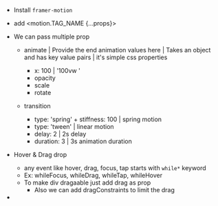 - Install `framer-motion`
- add <motion.TAG_NAME {...props}>
- We can pass multiple prop

  - animate | Provide the end animation values here | Takes an object and has key value pairs | it's simple css properties

    - x: 100 | '100vw '
    - opacity
    - scale
    - rotate

  - transition
    - type: 'spring' + stiffness: 100 | spring motion
    - type: 'tween' | linear motion
    - delay: 2 | 2s delay
    - duration: 3 | 3s animation duration

- Hover & Drag drop

  - any event like hover, drag, focus, tap starts with `while*` keyword
  - Ex: whileFocus, whileDrag, whileTap, whileHover
  - To make div dragaable just add drag as prop
    - Also we can add dragConstraints to limit the drag

-
